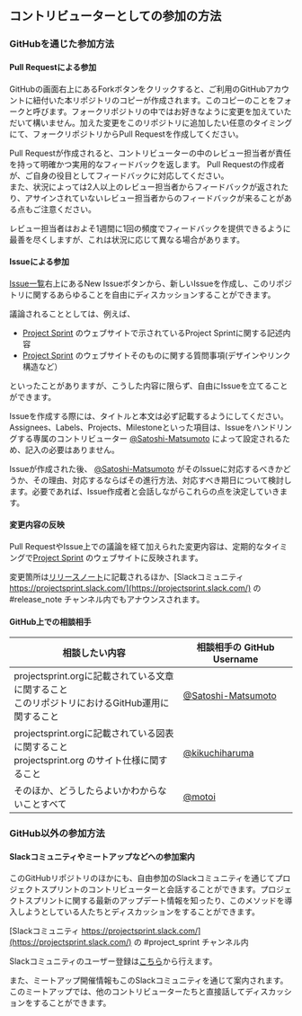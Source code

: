 ## コントリビューターとしての参加の方法

### GitHubを通じた参加方法

#### Pull Requestによる参加
GitHubの画面右上にあるForkボタンをクリックすると、ご利用のGitHubアカウントに紐付いた本リポジトリのコピーが作成されます。このコピーのことをフォークと呼びます。フォークリポジトリの中ではお好きなように変更を加えていただいて構いません。加えた変更をこのリポジトリに追加したい任意のタイミングにて、フォークリポジトリからPull Requestを作成してください。  

Pull Requestが作成されると、コントリビューターの中のレビュー担当者が責任を持って明確かつ実用的なフィードバックを返します。 Pull Requestの作成者が、ご自身の役目としてフィードバックに対応してください。  
また、状況によっては2人以上のレビュー担当者からフィードバックが返されたり、アサインされていないレビュー担当者からのフィードバックが来ることがある点もご注意ください。  

レビュー担当者はおよそ1週間に1回の頻度でフィードバックを提供できるように最善を尽くしますが、これは状況に応じて異なる場合があります。

#### Issueによる参加
[Issue一覧](https://github.com/copilot-jp/project-sprint/issues)右上にあるNew Issueボタンから、新しいIssueを作成し、このリポジトリに関するあらゆることを自由にディスカッションすることができます。

議論されることとしては、例えば、
- [Project Sprint](https://projectsprint.org) のウェブサイトで示されているProject Sprintに関する記述内容
- [Project Sprint](https://projectsprint.org) のウェブサイトそのものに関する質問事項(デザインやリンク構造など）

といったことがありますが、こうした内容に限らず、自由にIssueを立てることができます。

Issueを作成する際には、タイトルと本文は必ず記載するようにしてください。Assignees、Labels、Projects、Milestoneといった項目は、Issueをハンドリングする専属のコントリビューター [@Satoshi-Matsumoto](https://github.com/Satoshi-Matsumoto) によって設定されるため、記入の必要はありません。

Issueが作成された後、 [@Satoshi-Matsumoto](https://github.com/Satoshi-Matsumoto) がそのIssueに対応するべきかどうか、その理由、対応するならばその進行方法、対応すべき期日について検討します。必要であれば、Issue作成者と会話しながらこれらの点を決定していきます。

#### 変更内容の反映

Pull RequestやIssue上での議論を経て加えられた変更内容は、定期的なタイミングで[Project Sprint](https://projectsprint.org) のウェブサイトに反映されます。

変更箇所は[リリースノート](https://projectsprint.org/releasenotes.html)に記載されるほか、[Slackコミュニティ https://projectsprint.slack.com/](https://projectsprint.slack.com/) の #release_note チャンネル内でもアナウンスされます。

#### GitHub上での相談相手

| 相談したい内容 | 相談相手の GitHub Username |
| --- | --- |
| projectsprint.orgに記載されている文章に関すること<br>このリポジトリにおけるGitHub運用に関すること | [@Satoshi-Matsumoto](https://github.com/Satoshi-Matsumoto) |
| projectsprint.orgに記載されている図表に関すること<br>projectsprint.org のサイト仕様に関すること | [@kikuchiharuma](https://github.com/kikuchiharuma) |
| そのほか、どうしたらよいかわからないことすべて | [@motoi](https://github.com/motoi) |

### GitHub以外の参加方法
#### Slackコミュニティやミートアップなどへの参加案内
このGitHubリポジトリのほかにも、自由参加のSlackコミュニティを通じてプロジェクトスプリントのコントリビューターと会話することができます。プロジェクトスプリントに関する最新のアップデート情報を知ったり、このメソッドを導入しようとしている人たちとディスカッションをすることができます。

[Slackコミュニティ https://projectsprint.slack.com/](https://projectsprint.slack.com/) の #project_sprint チャンネル内  

Slackコミュニティのユーザー登録は[こちら](https://slack.projectsprint.org/)から行えます。

また、ミートアップ開催情報もこのSlackコミュニティを通じて案内されます。このミートアップでは、他のコントリビューターたちと直接話してディスカッションをすることができます。
